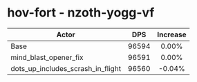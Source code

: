 # hov-fort - nzoth-yogg-vf
| Actor | DPS | Increase |
|---|:---:|:---:|
|Base|96594|0.00%|
|mind_blast_opener_fix|96591|0.00%|
|dots_up_includes_scrash_in_flight|96560|-0.04%|
